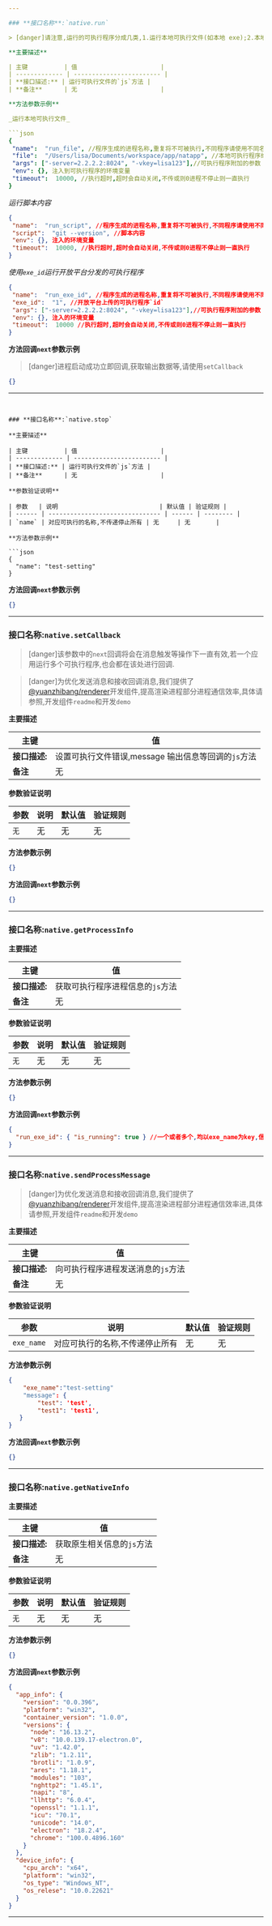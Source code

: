 ```yaml
---

### **接口名称**:`native.run`

> [danger]请注意,运行的可执行程序分成几类,1.运行本地可执行文件(如本地 exe);2.本地 js 文件,客户端会根据 js 后缀通过`node child_process中的spawn`来运行程序,会新建一个新的`node v8引擎`具体请参照 node 官方文档[点击](https://nodejs.org/api/child_process.html);3.在开放平台上传的可执行程序,由猿之棒进行分发,使用 exe_id 进行自动下载并执行;4.开发的猿之棒 extension,会通过猿之棒分发下载并执行,具体请参照,拓展开发;5.脚本内容

**主要描述**

| 主键          | 值                       |
| ------------- | ------------------------ |
| **接口描述:** | 运行可执行文件的`js`方法 |
| **备注**      | 无                       |

**方法参数示例**

_运行本地可执行文件_

```json
{
 "name":  "run_file", //程序生成的进程名称,重复将不可被执行,不同程序请使用不同名称
 "file":  "/Users/lisa/Documents/workspace/app/natapp", //本地可执行程序绝对路径
 "args": ["-server=2.2.2.2:8024", "-vkey=lisa123"],//可执行程序附加的参数
 "env": {}, 注入到可执行程序的环境变量
 "timeout":  10000, //执行超时,超时会自动关闭,不传或则0进程不停止则一直执行
}
```

_运行脚本内容_

```json
{
 "name":  "run_script", //程序生成的进程名称,重复将不可被执行,不同程序请使用不同名称
 "script":  "git --version", //脚本内容
 "env": {}, 注入的环境变量
 "timeout":  10000, //执行超时,超时会自动关闭,不传或则0进程不停止则一直执行
}
```

_使用`exe_id`运行开放平台分发的可执行程序_

```json
{
 "name":  "run_exe_id", //程序生成的进程名称,重复将不可被执行,不同程序请使用不同名称
 "exe_id":  "1", //开放平台上传的可执行程序`id`
 "args": ["-server=2.2.2.2:8024", "-vkey=lisa123"],//可执行程序附加的参数
 "env": {}, 注入的环境变量
 "timeout":  10000 //执行超时,超时会自动关闭,不传或则0进程不停止则一直执行
}
```

**方法回调`next`参数示例**

> [danger]进程启动成功立即回调,获取输出数据等,请使用`setCallback`

```json
{}
```

---
```


### **接口名称**:`native.stop`

**主要描述**

| 主键          | 值                       |
| ------------- | ------------------------ |
| **接口描述:** | 运行可执行文件的`js`方法 |
| **备注**      | 无                       |

**参数验证说明**

| 参数   | 说明                            | 默认值 | 验证规则 |
| ------ | ------------------------------- | ------ | -------- |
| `name` | 对应可执行的名称,不传递停止所有 | 无     | 无       |

**方法参数示例**

```json
{
  "name": "test-setting"
}
```

**方法回调`next`参数示例**

```json
{}
```

---

### **接口名称**:`native.setCallback`

> [danger]该参数中的`next`回调将会在消息触发等操作下一直有效,若一个应用运行多个可执行程序,也会都在该处进行回调.

> [danger]为优化发送消息和接收回调消息,我们提供了[@yuanzhibang/renderer](https://www.npmjs.com/package/@yuanzhibang/renderer)开发组件,提高渲染进程部分进程通信效率,具体请参照,开发组件`readme`和开发`demo`

**主要描述**

| 主键          | 值                                                  |
| ------------- | --------------------------------------------------- |
| **接口描述:** | 设置可执行文件错误,message 输出信息等回调的`js`方法 |
| **备注**      | 无                                                  |

**参数验证说明**

| 参数 | 说明 | 默认值 | 验证规则 |
| ---- | ---- | ------ | -------- |
| `无` | 无   | 无     | 无       |

**方法参数示例**

```json
{}
```

**方法回调`next`参数示例**

```json
{}
```

---

### **接口名称**:`native.getProcessInfo`

**主要描述**

| 主键          | 值                               |
| ------------- | -------------------------------- |
| **接口描述:** | 获取可执行程序进程信息的`js`方法 |
| **备注**      | 无                               |

**参数验证说明**

| 参数 | 说明 | 默认值 | 验证规则 |
| ---- | ---- | ------ | -------- |
| `无` | 无   | 无     | 无       |

**方法参数示例**

```json
{}
```

**方法回调`next`参数示例**

```json
{
  "run_exe_id": { "is_running": true } //一个或者多个,均以exe_name为key,信息为值
}
```

---

### **接口名称**:`native.sendProcessMessage`

> [danger]为优化发送消息和接收回调消息,我们提供了[@yuanzhibang/renderer](https://www.npmjs.com/package/@yuanzhibang/renderer)开发组件,提高渲染进程部分进程通信效率进,具体请参照,开发组件`readme`和开发`demo`

**主要描述**

| 主键          | 值                                 |
| ------------- | ---------------------------------- |
| **接口描述:** | 向可执行程序进程发送消息的`js`方法 |
| **备注**      | 无                                 |

**参数验证说明**

| 参数       | 说明                            | 默认值 | 验证规则 |
| ---------- | ------------------------------- | ------ | -------- |
| `exe_name` | 对应可执行的名称,不传递停止所有 | 无     | 无       |

**方法参数示例**

```json
{
    "exe_name":"test-setting"
    "message": {
        "test": 'test',
        "test1": 'test1',
   }
}

```

**方法回调`next`参数示例**

```json
{}
```

---

### **接口名称**:`native.getNativeInfo`

**主要描述**

| 主键          | 值                         |
| ------------- | -------------------------- |
| **接口描述:** | 获取原生相关信息的`js`方法 |
| **备注**      | 无                         |

**参数验证说明**

| 参数 | 说明 | 默认值 | 验证规则 |
| ---- | ---- | ------ | -------- |
| `无` | 无   | 无     | 无       |

**方法参数示例**

```json
{}
```

**方法回调`next`参数示例**

```json
{
  "app_info": {
    "version": "0.0.396",
    "platform": "win32",
    "container_version": "1.0.0",
    "versions": {
      "node": "16.13.2",
      "v8": "10.0.139.17-electron.0",
      "uv": "1.42.0",
      "zlib": "1.2.11",
      "brotli": "1.0.9",
      "ares": "1.18.1",
      "modules": "103",
      "nghttp2": "1.45.1",
      "napi": "8",
      "llhttp": "6.0.4",
      "openssl": "1.1.1",
      "icu": "70.1",
      "unicode": "14.0",
      "electron": "18.2.4",
      "chrome": "100.0.4896.160"
    }
  },
  "device_info": {
    "cpu_arch": "x64",
    "platform": "win32",
    "os_type": "Windows_NT",
    "os_relese": "10.0.22621"
  }
}
```

---

